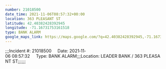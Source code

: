 ```yaml
---
number: 21018500
date_time: 2021-11-06T08:57:32+00:00
location: 363 PLEASANT ST
latitude: 42.40382428392945
longitude: -71.16731753161518
type: BANK ALARM
google_maps_link: https://maps.google.com/?q=42.40382428392945,-71.16731753161518
---
```


;;;Incident #: 21018500     Date: 2021‐11‐06 08:57:32     Type: BANK ALARM;;;Location: LEADER BANK / 363 PLEASANT ST;;;;;;

